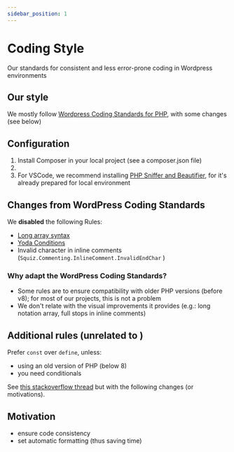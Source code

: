 ```yaml
---
sidebar_position: 1
---
```


# Coding Style

Our standards for consistent and less error-prone coding in Wordpress environments

## Our style

We mostly follow [Wordpress Coding Standards for PHP](https://developer.wordpress.org/coding-standards/wordpress-coding-standards/php/), with some changes (see below)

## Configuration

1. Install Composer in your local project (see a composer.json file)
2.
3. For VSCode, we recommend installing [PHP Sniffer and Beautifier](https://marketplace.visualstudio.com/items?itemName=ValeryanM.vscode-phpsab), for it's already prepared for local environment

## Changes from WordPress Coding Standards

We **disabled** the following Rules:

- [Long array syntax](https://developer.wordpress.org/coding-standards/wordpress-coding-standards/php/#declaring-arrays)
- [Yoda Conditions](https://developer.wordpress.org/coding-standards/wordpress-coding-standards/php/#yoda-conditions)
- Invalid character in inline comments (`Squiz.Commenting.InlineComment.InvalidEndChar`
)

### Why adapt the WordPress Coding Standards?

- Some rules are to ensure compatibility with older PHP versions (before v8); for most of our projects, this is not a problem
- We don't relate with the visual improvements it provides (e.g.: long notation array, full stops in inline comments)

## Additional rules (unrelated to )

Prefer `const` over `define`, unless:

- using an old version of PHP (below 8)
- you need conditionals

See [this stackoverflow thread](docs/wordpress/assets-caching.md)
 but with the following changes (or motivations).

## Motivation

- ensure code consistency
- set automatic formatting (thus saving time)
